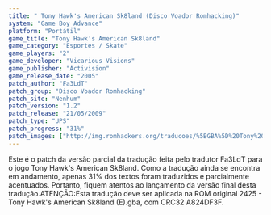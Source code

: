 ```yaml
---
title: " Tony Hawk's American Sk8land (Disco Voador Romhacking)"
system: "Game Boy Advance"
platform: "Portátil"
game_title: "Tony Hawk's American Sk8land"
game_category: "Esportes / Skate"
game_players: "2"
game_developer: "Vicarious Visions"
game_publisher: "Activision"
game_release_date: "2005"
patch_author: "Fa3LdT"
patch_group: "Disco Voador Romhacking"
patch_site: "Nenhum"
patch_version: "1.2"
patch_release: "21/05/2009"
patch_type: "UPS"
patch_progress: "31%"
patch_images: ["http://img.romhackers.org/traducoes/%5BGBA%5D%20Tony%20Hawk's%20American%20Sk8land%20-%20Disco%20Voador%20Romhacking%20-%201.png","http://img.romhackers.org/traducoes/%5BGBA%5D%20Tony%20Hawk's%20American%20Sk8land%20-%20Disco%20Voador%20Romhacking%20-%202.png","http://img.romhackers.org/traducoes/%5BGBA%5D%20Tony%20Hawk's%20American%20Sk8land%20-%20Disco%20Voador%20Romhacking%20-%203.png"]
---
```

Este é o patch da versão parcial da tradução feita pelo tradutor Fa3LdT para o jogo Tony Hawk's American Sk8land. Como a tradução ainda se encontra em andamento, apenas 31% dos textos foram traduzidos e parcialmente acentuados. Portanto, fiquem atentos ao lançamento da versão final desta tradução.ATENÇÃO:Esta tradução deve ser aplicada na ROM original 2425 - Tony Hawk's American Sk8land (E).gba, com CRC32 A824DF3F.